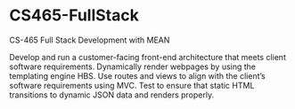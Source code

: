 # CS465-FullStack
CS-465 Full Stack Development with MEAN

Develop and run a customer-facing front-end architecture that meets client software requirements.
Dynamically render webpages by using the templating engine HBS.
Use routes and views to align with the client’s software requirements using MVC.
Test to ensure that static HTML transitions to dynamic JSON data and renders properly.
